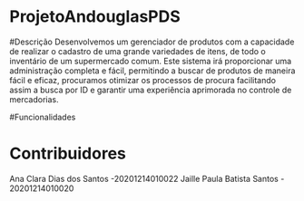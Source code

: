 # ProjetoAndouglasPDS

#Descrição
Desenvolvemos um gerenciador de produtos com a capacidade de realizar o cadastro de uma grande variedades de itens, de todo o inventário de um supermercado comum. Este sistema irá proporcionar uma administração completa e fácil, permitindo a buscar de produtos de maneira fácil e eficaz, procuramos otimizar os processos de procura facilitando assim a busca por ID e garantir uma experiência aprimorada no controle de mercadorias.

#Funcionalidades

# Contribuidores
Ana Clara Dias dos Santos -20201214010022
Jaille Paula Batista Santos - 20201214010020
